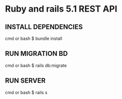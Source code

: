 # Ruby and rails 5.1 REST API

## INSTALL DEPENDENCIES
cmd or bash
$ bundle install

## RUN MIGRATION BD
cmd or bash
$ rails db:migrate


## RUN SERVER
cmd or bash
$ rails s



